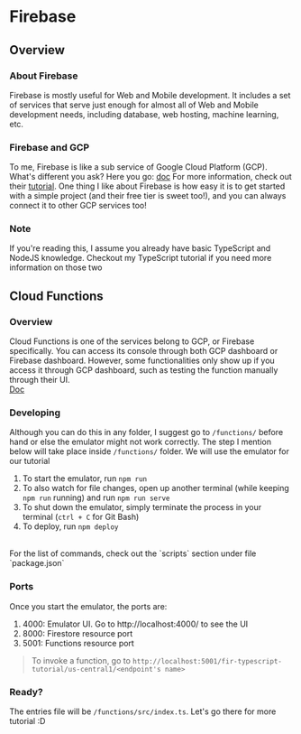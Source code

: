 # Firebase

## Overview
### **About Firebase**
Firebase is mostly useful for Web and Mobile development. It includes a set of services that serve just enough for almost all of Web and Mobile development needs, including database, web hosting, machine learning, etc.
### **Firebase and GCP**
To me, Firebase is like a sub service of Google Cloud Platform (GCP). What's different you ask? Here you go: [doc](https://medium.com/google-developers/whats-the-relationship-between-firebase-and-google-cloud-57e268a7ff6f)
For more information, check out their [tutorial](https://firebase.google.com/). One thing I like about Firebase is how easy it is to get started with a simple project (and their free tier is sweet too!), and you can always connect it to other GCP services too!
### **Note**
If you're reading this, I assume you already have basic TypeScript and NodeJS knowledge. Checkout my TypeScript tutorial if you need more information on those two


## Cloud Functions
### **Overview**
Cloud Functions is one of the services belong to GCP, or Firebase specifically. You can access its console through both GCP dashboard or Firebase dashboard. However, some functionalities only show up if you access it through GCP dashboard, such as testing the function manually through their UI.
<br>[Doc](https://cloud.google.com/functions/docs/concepts/overview)

### **Developing**
Although you can do this in any folder, I suggest go to `/functions/` before hand or else the emulator might not work correctly. The step I mention below will take place inside `/functions/` folder. We will use the emulator for our tutorial <br>
1. To start the emulator, run `npm run`
2. To also watch for file changes, open up another terminal (while keeping `npm run` running) and run `npm run serve`
3. To shut down the emulator, simply terminate the process in your terminal (`ctrl + C` for Git Bash)
4. To deploy, run `npm deploy`
<br>
For the list of commands, check out the `scripts` section under file `package.json`

### Ports
Once you start the emulator, the ports are:
1. 4000: Emulator UI. Go to http://localhost:4000/ to see the UI
2. 8000: Firestore resource port
3. 5001: Functions resource port
> To invoke a function, go to `http://localhost:5001/fir-typescript-tutorial/us-central1/<endpoint's name>`

### **Ready?**
The entries file will be `/functions/src/index.ts`. Let's go there for more tutorial :D